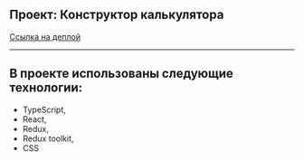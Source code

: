 Проект: Конструктор калькулятора
---

[Ссылка на деплой](http://calc.itleiman.ru/)

---
## В проекте использованы следующие технологии:

+ TypeScript, 
+ React,
+ Redux,
+ Redux toolkit,
+ CSS